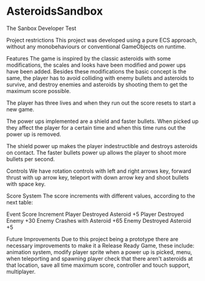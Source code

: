 # AsteroidsSandbox
 The Sanbox Developer Test

 Project restrictions
 This project was developed using a pure ECS approach, without any monobehaviours or conventional GameObjects on runtime.

 Features
 The game is inspired by the classic asteroids with some modifications, the scales and looks have been modified and power ups have been added. Besides these modifications the basic concept is the same, the player has to avoid colliding with enemy bullets and asteroids to survive, and destroy enemies and asteroids by shooting them to get the maximum score possible.

 The player has three lives and when they run out the score resets to start a new game.

 The power ups implemented are a shield and faster bullets. When picked up they affect the player for a certain time and when this time runs out the power up is removed.

 The shield power up makes the player indestructible and destroys asteroids on contact.
 The faster bullets power up allows the player to shoot more bullets per second.

 Controls
 We have rotation controls with left and right arrows key, forward thrust with up arrow key, teleport with down arrow key and shoot bullets with space key.

 Score System
 The score increments with different values, according to the next table:

 Event                       Score Increment
 Player Destroyed Asteroid    +5
 Player Destroyed Enemy       +30
 Enemy Crashes with Asteroid  +65
 Enemy Destroyed Asteroid     +5



 Future Improvements
 Due to this project being a prototype there are necessary improvements to make it a Release Ready Game, these include: animation system, modify player sprite when a power up is picked, menu, when teleporting and spawning player check that there aren't asteroids at that location, save all time maximum score, controller and touch support, multiplayer.
